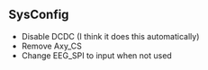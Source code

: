 SysConfig
-
* Disable DCDC (I think it does this automatically)
* Remove Axy_CS
* Change EEG_SPI to input when not used
